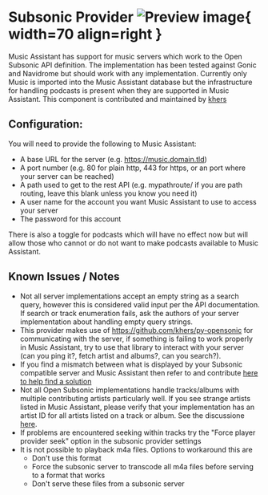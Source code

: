 # Subsonic Provider ![Preview image](../assets/icons/subsonic_icon.png){ width=70 align=right }

Music Assistant has support for music servers which work to the Open Subsonic API definition. The implementation has been tested against Gonic and Navidrome but should work with any implementation. Currently only Music is imported into the Music Assistant database but the infrastructure for handling podcasts is present when they are supported in Music Assistant. This component is contributed and maintained by [khers](https://github.com/khers)

## Configuration:
You will need to provide the following to Music Assistant:

- A base URL for the server (e.g. https://music.domain.tld)
- A port number (e.g. 80 for plain http, 443 for https, or an port where your server can be reached)
- A path used to get to the rest API (e.g. mypathroute/ if you are path routing, leave this blank unless you know you need it)
- A user name for the account you want Music Assistant to use to access your server
- The password for this account

There is also a toggle for podcasts which will have no effect now but will allow those who cannot or do not want to make podcasts available to Music Assistant.

## Known Issues / Notes
- Not all server implementations accept an empty string as a search query, however this is considered valid input per the API documentation. If search or track enumeration fails, ask the authors of your server implementation about handling empty query strings.
- This provider makes use of https://github.com/khers/py-opensonic for communicating with the server, if something is failing to work properly in Music Assistant, try to use that library to interact with your server (can you ping it?, fetch artist and albums?, can you search?).
- If you find a mismatch between what is displayed by your Subsonic compatible server and Music Assistant then refer to and contribute [here to help find a solution](https://github.com/music-assistant/support/issues/2192)
- Not all Open Subsonic implementations handle tracks/albums with multiple contributing artists particularly well. If you see strange artists listed in Music Assistant, please verify that your implementation has an artist ID for all artists listed on a track or album. See the discussione [here](https://github.com/music-assistant/hass-music-assistant/issues/2965).
- If problems are encountered seeking within tracks try the "Force player provider seek" option in the subsonic provider settings 
- It is not possible to playback m4a files. Options to workaround this are
    - Don't use this format
    - Force the subsonic server to transcode all m4a files before serving to a format that works
    - Don't serve these files from a subsonic server
